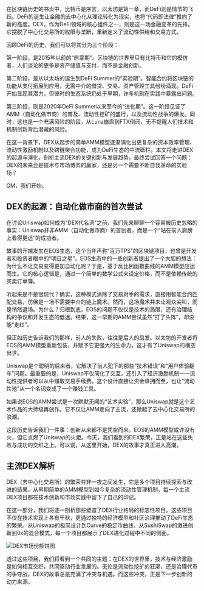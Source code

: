 在区块链历史的书页中，比特币是序言，以太坊是第一章，而DeFi则是情节的飞跃。DeFi的诞生让金融的去中心化从理论转化为现实，也将“代码即法律”推向了新的高度。DEX，作为DeFi领域的核心组件之一，则是这一场金融变革的先锋。它摆脱了中心化交易所的权限与垄断，重新定义了流动性供给和交易方式。

回顾DeFi的历史，我们可以将其分为三个阶段：

第一阶段，是2015年以前的“启蒙期”。区块链的世界里只有比特币和它的模仿者，人们谈论的更多是资产储值与支付，而不是金融创新。

第二阶段，是从以太坊的诞生到DeFi Summer的“实验期”。智能合约将区块链的功能从支付拓展到应用，无需中介的借贷、交易、资产管理工具纷纷涌现。DeFi开始显现其潜力，但彼时的生态系统仍处于早期，许多机制在实践中暴露出问题。

第三阶段，则是2020年DeFi Summer以来至今的“进化期”。这一阶段见证了AMM（自动化做市商）的普及、流动性挖矿的盛行，以及流动性战争的爆发。同时，这也是一个充满风险的阶段，从Luna崩盘到FTX倒闭，无不提醒人们技术和机制创新背后潜藏的风险。

在这一背景下，DEX从起步的简单AMM模型逐渐演化出更复杂的资本效率管理、流动性激励机制以及跨链聚合功能，成为DeFi生态的中流砥柱。本文将走进DEX的起源与演化，剖析主流DEX的关键创新与发展趋势，最终尝试回答一个问题：DEX的未来会是技术与市场博弈的赢家，还是另一个需要不断自我革命的实验场？

GM，我们开始。

## DEX的起源：自动化做市商的首次尝试
在讨论Uniswap如何成为“DEX代名词”之前，我们先来聊聊一个容易被历史忽略的事实：Uniswap并非AMM（自动化做市商）的首创者，而是一个“站在前人肩膀上看得更远”的成功者。

故事的开端发生在EOS生态，这个当年声称“百万TPS”的区块链项目，也曾是开发者和投资者眼中的“明日之星”。EOS生态中的一些创新者提出了一个大胆的想法：为什么不让交易变得更加自动化呢？于是，基于反比例函数曲线的AMM模型应运而生。它的核心逻辑是，通过一个简单的数学公式来设定价格，而不是依赖传统的买卖订单簿。

听起来是不是很现代？确实，这种模式消除了交易对手的需求，直接用智能合约匹配交易，仿佛是一场不需要中介的链上魔术。然而，这场魔术并未让观众尖叫，而是悄然退场。为什么？归根到底，EOS的问题不仅仅是技术的局限，还有治理结构的争议和开发生态的低迷。结果，这一早期的AMM尝试虽然“打了头阵”，却没能“走红”。

但正如历史告诉我们的那样，前人的失败，往往是后人的启发。以太坊的开发者将EOS的AMM模型重新包装，并赋予它更强大的生命力，这才有了Uniswap的横空出世。

Uniswap是个聪明的后来者，它解决了前人犯下的那些“技术错误”和“用户体验翻车”问题。最重要的是，Uniswap不仅简化了交互，还引入了经济激励机制——流动性提供者可以从中赚取交易手续费。这个设计直接让资金蜂拥而至，也让“流动性池”从一个名词变成了一个赚钱工具。

如果说EOS的AMM尝试是一次默默无闻的“艺术实验”，那么Uniswap就是这个艺术作品的大师级再创作。它不仅让AMM走向了主流，还掀起了去中心化交易所的浪潮。

这段历史告诉我们一件事：创新从来都不是凭空而来。EOS的AMM模型或许没有火，但它点燃了Uniswap的火炬。今天，我们看到的DEX繁荣，正是站在这些失败与成功的交织之上。可以说，从这里开始，DEX的故事才真正进入高潮。

## 主流DEX解析
DEX（去中心化交易所）的繁荣并非一夜之间发生，它是多个项目持续探索与改进的结果。从早期简单的AMM模型到如今复杂的流动性管理机制，每一个主流DEX项目都在技术创新和市场实践中留下了自己的印记。

在这一部分，我们将逐一剖析那些塑造了DEX行业格局的标志性项目。这些项目不仅在技术实现上各有千秋，更通过独特的经济模型和社区治理推动了DeFi生态的繁荣。从Uniswap的极简设计到Curve的稳定币曲线，从SushiSwap的激进创新到0x的混合模式，每一个项目都展示了DEX进化过程中不同的侧面。

![DEX市场份额饼图](https://github.com/user-attachments/assets/13c2f69d-00b6-47c1-a04b-6b81e7101a67)

透过这些项目，我们将看到一个共同的主题：在DEX的世界里，技术与经济激励是如何相互交织，共同驱动行业发展的。无论是流动性挖矿的狂潮，还是治理代币的争夺战，DEX的故事总是充满了冲突与机遇。而这些冲突，正是下一步创新的动力来源。




